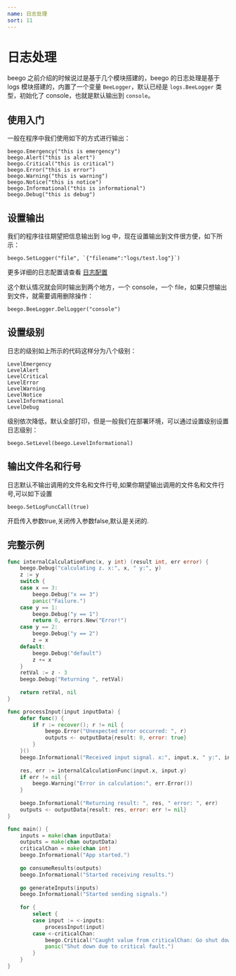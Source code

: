 ```yaml
---
name: 日志处理
sort: 11
---
```


# 日志处理

beego 之前介绍的时候说过是基于几个模块搭建的，beego 的日志处理是基于 logs 模块搭建的，内置了一个变量 `BeeLogger`，默认已经是 `logs.BeeLogger` 类型，初始化了 console，也就是默认输出到 `console`。

## 使用入门

一般在程序中我们使用如下的方式进行输出：

	beego.Emergency("this is emergency")
	beego.Alert("this is alert")
	beego.Critical("this is critical")
	beego.Error("this is error")
	beego.Warning("this is warning")
	beego.Notice("this is notice")
	beego.Informational("this is informational")
	beego.Debug("this is debug")

## 设置输出

我们的程序往往期望把信息输出到 log 中，现在设置输出到文件很方便，如下所示：

	beego.SetLogger("file", `{"filename":"logs/test.log"}`)

更多详细的日志配置请查看 [日志配置](../../module/logs.md)	
	
这个默认情况就会同时输出到两个地方，一个 console，一个 file，如果只想输出到文件，就需要调用删除操作：

	beego.BeeLogger.DelLogger("console")	

## 设置级别

日志的级别如上所示的代码这样分为八个级别：

	LevelEmergency
	LevelAlert
	LevelCritical
	LevelError
	LevelWarning
	LevelNotice
	LevelInformational
	LevelDebug

级别依次降低，默认全部打印，但是一般我们在部署环境，可以通过设置级别设置日志级别：

	beego.SetLevel(beego.LevelInformational)
	
## 输出文件名和行号

日志默认不输出调用的文件名和文件行号,如果你期望输出调用的文件名和文件行号,可以如下设置

	beego.SetLogFuncCall(true)
	
开启传入参数true,关闭传入参数false,默认是关闭的.			
	
## 完整示例

```go
func internalCalculationFunc(x, y int) (result int, err error) {
    beego.Debug("calculating z. x:", x, " y:", y)
    z := y
    switch {
    case x == 3:
        beego.Debug("x == 3")
        panic("Failure.")
    case y == 1:
        beego.Debug("y == 1")
        return 0, errors.New("Error!")
    case y == 2:
        beego.Debug("y == 2")
        z = x
    default:
        beego.Debug("default")
        z += x
    }
    retVal := z - 3
    beego.Debug("Returning ", retVal)
    
    return retVal, nil
}

func processInput(input inputData) {
    defer func() {
        if r := recover(); r != nil {
            beego.Error("Unexpected error occurred: ", r)
            outputs <- outputData{result: 0, error: true}
        }
    }()
    beego.Informational("Received input signal. x:", input.x, " y:", input.y)
    
    res, err := internalCalculationFunc(input.x, input.y)
    if err != nil {
        beego.Warning("Error in calculation:", err.Error())
    }
    
    beego.Informational("Returning result: ", res, " error: ", err)
    outputs <- outputData{result: res, error: err != nil}
}

func main() {
    inputs = make(chan inputData)
    outputs = make(chan outputData)
    criticalChan = make(chan int)
    beego.Informational("App started.")
    
    go consumeResults(outputs)
    beego.Informational("Started receiving results.")
    
    go generateInputs(inputs)
    beego.Informational("Started sending signals.")
    
    for {
        select {
        case input := <-inputs:
            processInput(input)
        case <-criticalChan:
            beego.Critical("Caught value from criticalChan: Go shut down.")
            panic("Shut down due to critical fault.")
        }
    }
}
```
